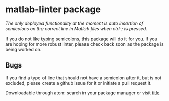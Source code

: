 # matlab-linter package

*The only deployed functionality at the moment is auto insertion
of semicolons on the correct line in Matlab files when ctrl-; is pressed.*

If you do not like typing semicolons, this package will do it for you.  If you are hoping
for more robust linter, please check back soon as the package is being worked on.


## Bugs

If you find a type of line that should not have a semicolon after it, but is not excluded,
please create a github issue for it or initiate a pull request it.



Downloadable through atom: search in your package manager or visit [title](https://atom.io/packages/matlab-linter)
